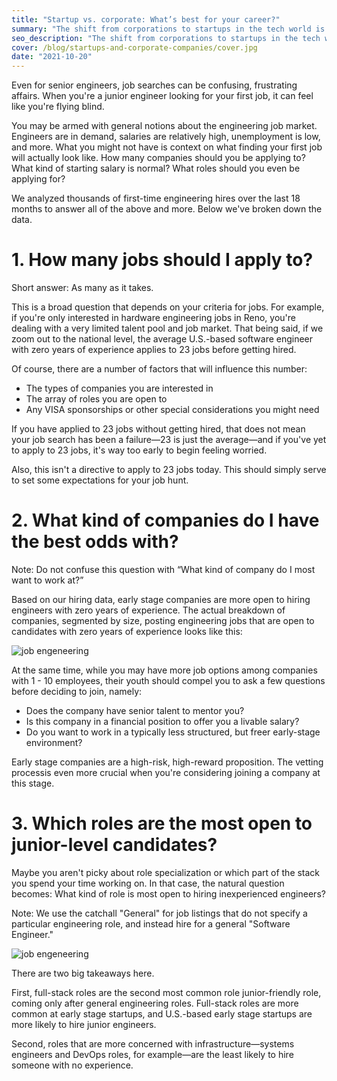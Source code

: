 ```yaml
---
title: "Startup vs. corporate: What’s best for your career?"
summary: "The shift from corporations to startups in the tech world is directly related to employees prioritizing their autonomy and work-life balance through remote work. Since the pandemic, US-based tech employees said that they now prioritize flexibility and the benefits of remote work — attributes many startup companies boast."
seo_description: "The shift from corporations to startups in the tech world is directly related to employees prioritizing their autonomy and work-life balance through remote work."
cover: /blog/startups-and-corporate-companies/cover.jpg
date: "2021-10-20"
---
```


Even for senior engineers, job searches can be confusing, frustrating affairs. When you're a junior engineer looking for your first job, it can feel like you're flying blind.

You may be armed with general notions about the engineering job market. Engineers are in demand, salaries are relatively high, unemployment is low, and more. What you might not have is context on what finding your first job will actually look like. How many companies should you be applying to? What kind of starting salary is normal? What roles should you even be applying for?

We analyzed thousands of first-time engineering hires over the last 18 months to answer all of the above and more. Below we've broken down the data.

# 1. How many jobs should I apply to?

Short answer: As many as it takes.

This is a broad question that depends on your criteria for jobs. For example, if you're only interested in hardware engineering jobs in Reno, you're dealing with a very limited talent pool and job market. That being said, if we zoom out to the national level, the average U.S.-based software engineer with zero years of experience applies to 23 jobs before getting hired.

Of course, there are a number of factors that will influence this number:

- The types of companies you are interested in
- The array of roles you are open to
- Any VISA sponsorships or other special considerations you might need

If you have applied to 23 jobs without getting hired, that does not mean your job search has been a failure—23 is just the average—and if you've yet to apply to 23 jobs, it's way too early to begin feeling worried.

Also, this isn't a directive to apply to 23 jobs today. This should simply serve to set some expectations for your job hunt.

# 2. What kind of companies do I have the best odds with?

Note: Do not confuse this question with “What kind of company do I most want to work at?”

Based on our hiring data, early stage companies are more open to hiring engineers with zero years of experience. The actual breakdown of companies, segmented by size, posting engineering jobs that are open to candidates with zero years of experience looks like this:

![job engeneering](/blog/the-truth-about-finding-your-first-engineering-job/one.png)

At the same time, while you may have more job options among companies with 1 - 10 employees, their youth should compel you to ask a few questions before deciding to join, namely:

- Does the company have senior talent to mentor you?
- Is this company in a financial position to offer you a livable salary?
- Do you want to work in a typically less structured, but freer early-stage environment?

Early stage companies are a high-risk, high-reward proposition. The vetting processis even more crucial when you're considering joining a company at this stage.

# 3. Which roles are the most open to junior-level candidates?

Maybe you aren't picky about role specialization or which part of the stack you spend your time working on. In that case, the natural question becomes: What kind of role is most open to hiring inexperienced engineers?

Note: We use the catchall "General" for job listings that do not specify a particular engineering role, and instead hire for a general "Software Engineer."

![job engeneering](/blog/the-truth-about-finding-your-first-engineering-job/two.png)

There are two big takeaways here.

First, full-stack roles are the second most common role junior-friendly role, coming only after general engineering roles. Full-stack roles are more common at early stage startups, and U.S.-based early stage startups are more likely to hire junior engineers.

Second, roles that are more concerned with infrastructure—systems engineers and DevOps roles, for example—are the least likely to hire someone with no experience.
